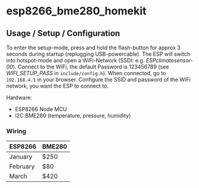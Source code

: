 # esp8266_bme280_homekit

## Usage / Setup / Configuration
To enter the setup-mode, press and hold the flash-button for approx 3 seconds during startup (replugging USB-powercable). The ESP will switch into hotspot-mode and open a WiFi-Network (SSDI: e.g. *ESPclimatesensor-00*). Connect to the WiFi, the default Password is 123456789 (see *WIFI_SETUP_PASS* in `include/config.h`). When connectod, go to `192.168.4.1` in your browser. Configure the SSID and password of the WiFi network, you want the ESP to connect to.

Hardware:
- ESP8266 Node MCU
- I2C BME280 (temperature, pressure, humidity)

### Wiring
| ESP8266  | BME280 |
| -------- | ------- |
| January  | $250    |
| February | $80     |
| March    | $420    |
